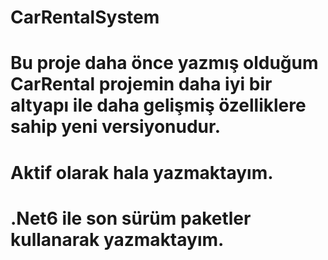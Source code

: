 # CarRentalSystem
# Bu proje daha önce yazmış olduğum CarRental projemin daha iyi bir altyapı ile daha gelişmiş özelliklere sahip yeni versiyonudur.
# Aktif olarak hala yazmaktayım.
# .Net6 ile son sürüm paketler kullanarak yazmaktayım.
